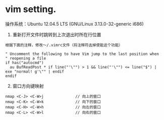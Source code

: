 <h1> vim setting. </h1>
操作系统：Ubuntu 12.04.5 LTS (GNU/Linux 3.13.0-32-generic i686)  

1. 重新打开文件时跳转到上次退出时所在行位置
```
根据下面的注释，修改～/.vimrc文件（将注释符去掉使能这个功能）

" Uncomment the following to have Vim jump to the last position when                        
" reopening a file                                                                          
if has("autocmd")                                                                           
  au BufReadPost * if line("'\"") > 1 && line("'\"") <= line("$") | exe "normal! g'\"" | endif
endif

```

2. 窗口方向键映射
```
nmap <C-J> <C-W>j              // 向上的窗口
nmap <C-K> <C-W>k              // 向下的窗口
nmap <C-H> <C-W>h              // 向左的窗口
nmap <C-L> <C-W>l              // 向右的窗口
```